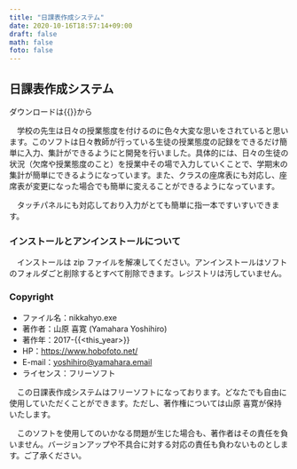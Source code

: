 ```yaml
---
title: "日課表作成システム"
date: 2020-10-16T18:57:14+09:00
draft: false
math: false
foto: false
---
```

## 日課表作成システム

ダウンロードは{{<exlink href="https://www.vector.co.jp/soft/winnt/business/se515819.html" text="Vector">}}から

　学校の先生は日々の授業態度を付けるのに色々大変な思いをされていると思います。このソフトは日々教師が行っている生徒の授業態度の記録をできるだけ簡単に入力、集計ができるようにと開発を行いました。具体的には、日々の生徒の状況（欠席や授業態度のこと）を授業中その場で入力していくことで、学期末の集計が簡単にできるようになっています。また、クラスの座席表にも対応し、座席表が変更になった場合でも簡単に変えることができるようになっています。

　タッチパネルにも対応しており入力がとても簡単に指一本ですいすいできます。

### インストールとアンインストールについて
　インストールは zip ファイルを解凍してください。アンインストールはソフトのフォルダごと削除するとすべて削除できます。レジストリは汚していません。

### Copyright
- ファイル名：nikkahyo.exe
- 著作者：山原 喜寛 (Yamahara Yoshihiro)
- 著作年：2017-{{<this_year>}}
- HP：https://www.hobofoto.net/
- E-mail：yoshihiro@yamahara.email
- ライセンス：フリーソフト

　この日課表作成システムはフリーソフトになっております。どなたでも自由に使用していただくことができます。ただし、著作権については山原 喜寛が保持いたします。

　このソフトを使用してのいかなる問題が生じた場合も、著作者はその責任を負いません。バージョンアップや不具合に対する対応の責任も負わないものとします。ご了承ください。
